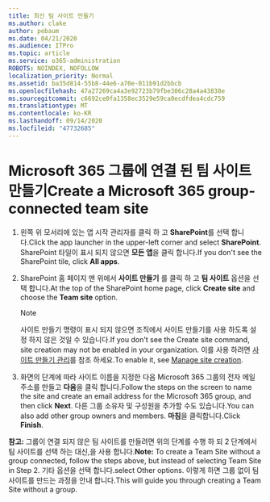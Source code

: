 ```yaml
---
title: 최신 팀 사이트 만들기
ms.author: clake
author: pebaum
ms.date: 04/21/2020
ms.audience: ITPro
ms.topic: article
ms.service: o365-administration
ROBOTS: NOINDEX, NOFOLLOW
localization_priority: Normal
ms.assetid: ba35d814-55b8-44e6-a70e-011b91d2bbcb
ms.openlocfilehash: 47a27269ca4a3e92723b79fbe306c28a4a43838e
ms.sourcegitcommit: c6692ce0fa1358ec3529e59ca0ecdfdea4cdc759
ms.translationtype: MT
ms.contentlocale: ko-KR
ms.lasthandoff: 09/14/2020
ms.locfileid: "47732685"
---
```

# <a name="create-a-microsoft-365-group-connected-team-site"></a><span data-ttu-id="3dc7c-102">Microsoft 365 그룹에 연결 된 팀 사이트 만들기</span><span class="sxs-lookup"><span data-stu-id="3dc7c-102">Create a Microsoft 365 group-connected team site</span></span>

1. <span data-ttu-id="3dc7c-103">왼쪽 위 모서리에 있는 앱 시작 관리자를 클릭 하 고 **SharePoint**를 선택 합니다.</span><span class="sxs-lookup"><span data-stu-id="3dc7c-103">Click the app launcher in the upper-left corner and select **SharePoint**.</span></span> <span data-ttu-id="3dc7c-104">SharePoint 타일이 표시 되지 않으면 **모든 앱**을 클릭 합니다.</span><span class="sxs-lookup"><span data-stu-id="3dc7c-104">If you don't see the SharePoint tile, click **All apps**.</span></span>
    
2. <span data-ttu-id="3dc7c-105">SharePoint 홈 페이지 맨 위에서 **사이트 만들기** 를 클릭 하 고 **팀 사이트** 옵션을 선택 합니다.</span><span class="sxs-lookup"><span data-stu-id="3dc7c-105">At the top of the SharePoint home page, click **Create site** and choose the **Team site** option.</span></span> 
    
    > [!NOTE]
    > <span data-ttu-id="3dc7c-106">사이트 만들기 명령이 표시 되지 않으면 조직에서 사이트 만들기를 사용 하도록 설정 하지 않은 것일 수 있습니다.</span><span class="sxs-lookup"><span data-stu-id="3dc7c-106">If you don't see the Create site command, site creation may not be enabled in your organization.</span></span> <span data-ttu-id="3dc7c-107">이를 사용 하려면 [사이트 만들기 관리](https://go.microsoft.com/fwlink/?linkid=2009644)를 참조 하세요.</span><span class="sxs-lookup"><span data-stu-id="3dc7c-107">To enable it, see [Manage site creation](https://go.microsoft.com/fwlink/?linkid=2009644).</span></span> 
  
3. <span data-ttu-id="3dc7c-108">화면의 단계에 따라 사이트 이름을 지정한 다음 Microsoft 365 그룹의 전자 메일 주소를 만들고 **다음**을 클릭 합니다.</span><span class="sxs-lookup"><span data-stu-id="3dc7c-108">Follow the steps on the screen to name the site and create an email address for the Microsoft 365 group, and then click **Next**.</span></span> <span data-ttu-id="3dc7c-109">다른 그룹 소유자 및 구성원을 추가할 수도 있습니다.</span><span class="sxs-lookup"><span data-stu-id="3dc7c-109">You can also add other group owners and members.</span></span> <span data-ttu-id="3dc7c-110">**마침**을 클릭합니다.</span><span class="sxs-lookup"><span data-stu-id="3dc7c-110">Click **Finish**.</span></span>
  
 <span data-ttu-id="3dc7c-111">**참고:** 그룹이 연결 되지 않은 팀 사이트를 만들려면 위의 단계를 수행 하 되 2 단계에서 팀 사이트를 선택 하는 대신,을 사용 합니다.</span><span class="sxs-lookup"><span data-stu-id="3dc7c-111">**Note:** To create a Team Site without a group connected, follow the steps above, but instead of selecting Team Site in Step 2.</span></span> <span data-ttu-id="3dc7c-112">기타 옵션을 선택 합니다.</span><span class="sxs-lookup"><span data-stu-id="3dc7c-112">select Other options.</span></span> <span data-ttu-id="3dc7c-113">이렇게 하면 그룹 없이 팀 사이트를 만드는 과정을 안내 합니다.</span><span class="sxs-lookup"><span data-stu-id="3dc7c-113">This will guide you through creating a Team Site without a group.</span></span> 
    


